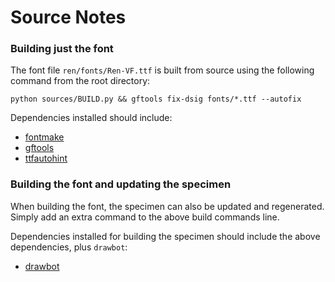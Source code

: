 # Source Notes

### Building just the font

The font file `ren/fonts/Ren-VF.ttf` is built from source using the following command from the root directory:

```
python sources/BUILD.py && gftools fix-dsig fonts/*.ttf --autofix
```

Dependencies installed should include:

 - [fontmake](https://github.com/googlei18n/fontmake)
 - [gftools](https://github.com/googlefonts/gftools)
 - [ttfautohint](https://www.freetype.org/ttfautohint/)

### Building the font and updating the specimen

When building the font, the specimen can also be updated and regenerated. Simply add an extra command to the above build commands line.


Dependencies installed for building the specimen should include the above dependencies, plus `drawbot`:

 - [drawbot](http://drawbot.com)
